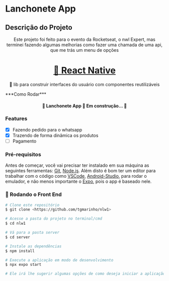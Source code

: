 # Lanchonete App

## Descrição do Projeto

<p align="center">Este projeto foi feito para o evento da Rocketseat, o nwl Expert, mas terminei fazendo algumas melhorias como fazer uma chamada de uma api, que me trás um menu de opções</p>

<h1 align="center">
    <a href="https://pt-br.reactjs.org/">🔗 React Native</a>
</h1>
<p align="center">🚀 lib para construir interfaces do usuário com componentes reutilizáveis</p>
***Como Rodar***

<h4 align="center"> 
	🚧  Lanchonete App 🚀 Em construção...  🚧
</h4>

### Features

- [x] Fazendo pedido para o whatsapp
- [x] Trazendo de forma dinâmica os produtos
- [ ] Pagamento

### Pré-requisitos

Antes de começar, você vai precisar ter instalado em sua máquina as seguintes ferramentas:
[Git](https://git-scm.com), [Node.js](https://nodejs.org/en/).
Além disto é bom ter um editor para trabalhar com o código como [VSCode](https://code.visualstudio.com/), [Android-Studio](https://developer.android.com/studio?gad_source=1&gclid=CjwKCAjw7-SvBhB6EiwAwYdCAQkJI0V-vAb9as9iNbecf7Y5rh_0gh4HSSb9WzhFpqdq9mgoxI3vmhoCPTUQAvD_BwE&gclsrc=aw.ds&hl=pt-br), para rodar o emulador, e não menos importante o [Expo](https://expo.dev/), pois o app é baseado nele.

### 🎲 Rodando o Front End

```bash
# Clone este repositório
$ git clone <https://github.com/tgmarinho/nlw1>

# Acesse a pasta do projeto no terminal/cmd
$ cd nlw1

# Vá para a pasta server
$ cd server

# Instale as dependências
$ npm install

# Execute a aplicação em modo de desenvolvimento
$ npx expo start

# Ele irá lhe sugerir algumas opções de como deseja iniciar a aplicação, press  'a' para continuar , depois disso ele abrirá a aplicação no emulador>
```
